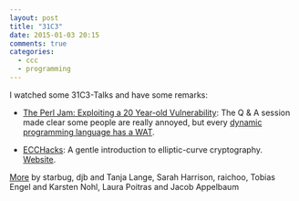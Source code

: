 ```yaml
---
layout: post
title: "31C3"
date: 2015-01-03 20:15
comments: true
categories:
  - ccc
  - programming
---
```

I watched some 31C3-Talks and have some remarks:

* [The Perl Jam: Exploiting a 20 Year-old Vulnerability][perl]:
  The Q & A session made clear some people are really annoyed, but
  every [dynamic programming language has a WAT][javascript].

* [ECCHacks][ecchacks]: A gentle introduction to elliptic-curve
  cryptography. [Website][clock].

[More][more] by starbug, djb and Tanja Lange, Sarah Harrison, raichoo,
Tobias Engel and Karsten Nohl, Laura Poitras and Jacob Appelbaum

[perl]: https://media.ccc.de/browse/congress/2014/31c3_-_6243_-_en_-_saal_1_-_201412292200_-_the_perl_jam_exploiting_a_20_year-old_vulnerability_-_netanel_rubin.html#video
[javascript]: https://www.destroyallsoftware.com/talks/wat
[ecchacks]: https://media.ccc.de/browse/congress/2014/31c3_-_6369_-_en_-_saal_1_-_201412272145_-_ecchacks_-_djb_-_tanja_lange.html#video
[clock]: http://ecchacks.cr.yp.to/
[more]: https://media.ccc.de/browse/congress/2014/index.html
